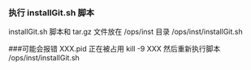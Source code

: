 ### 执行 installGit.sh 脚本
installGit.sh 脚本和 tar.gz 文件放在 /ops/inst 目录
/ops/inst/installGit.sh

###可能会报错 XXX.pid 正在被占用
kill -9 XXX
然后重新执行脚本 /ops/inst/installGit.sh
